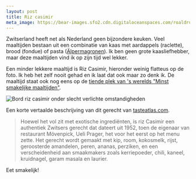 ```yaml
---
layout: post
title: Riz casimir
meta_image: https://bear-images.sfo2.cdn.digitaloceanspaces.com/roaldruiter-1679432189-0.jpg
---
```


Zwitserland heeft net als Nederland geen bijzondere keuken. Veel maaltijden bestaan uit een combinatie van kaas met aardappels (raclette), brood (fondue) of pasta ([Älpermagronen](https://de.m.wikipedia.org/wiki/Älplermagronen)). Ik ben geen grote kaasliefhebber, maar deze maaltijden vind ik op zijn tijd wel lekker.

Een minder lekkere maaltijd is Riz Casimir, hieronder weinig flatteus op de foto. Ik heb het zelf nooit gehad en ik laat dat ook maar zo denk ik. De maaltijd staat ook nog eens op de [tiende plek van 's werelds "Minst smakelijke maaltijden"](https://www.tasteatlas.com/worst-rated-dishes-in-the-world).

![Bord riz casimir onder slecht verlichte omstandigheden](https://bear-images.sfo2.cdn.digitaloceanspaces.com/roaldruiter-1679432189-0.jpg)

Een korte vertaalde beschrijving van dit gerecht van [tasteatlas.com](https://www.tasteatlas.com/riz-casimir).

> Hoewel het vol zit met exotische ingrediënten, is riz Casimir een authentiek Zwitsers gerecht dat dateert uit 1952, toen de eigenaar van restaurant Mövenpick, Ueli Prager, het voor het eerst op het menu zette. Het gerecht wordt gemaakt met kip, room, kokosmelk, rijst, geroosterde amandelen, peren, ananas, perziken, en een verscheidenheid aan smaakmakers zoals kerriepoeder, chili, kaneel, kruidnagel, garam masala en laurier.

Eet smakelijk!
